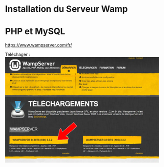 # Installation du Serveur Wamp
# PHP et MySQL
https://www.wampserver.com/fr/

Téléchager :
![download](./img/wamp-download.webp)